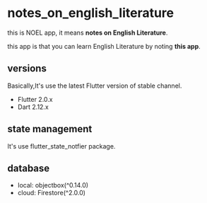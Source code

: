 # notes_on_english_literature

this is NOEL app, it means **notes on English Literature**.

this app is that you can learn English Literature by noting **this app**.

## versions

Basically,It's use the latest Flutter version of stable channel.

- Flutter 2.0.x
- Dart 2.12.x

## state management

It's use flutter_state_notfier package.

## database

- local: objectbox(^0.14.0)
- cloud: Firestore(^2.0.0)